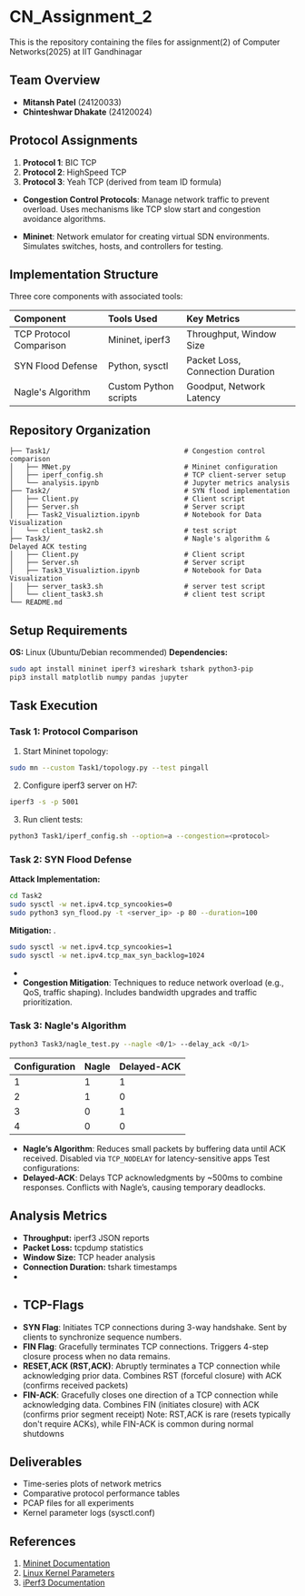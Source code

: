 # CN_Assignment_2
This is the repository containing the files for assignment(2) of Computer Networks(2025) at IIT Gandhinagar

## Team Overview

- **Mitansh Patel** (24120033)
- **Chinteshwar Dhakate** (24120024)


## Protocol Assignments

1. **Protocol 1**: BIC TCP
2. **Protocol 2**: HighSpeed TCP
3. **Protocol 3**: Yeah TCP (derived from team ID formula)
- **Congestion Control Protocols**: Manage network traffic to prevent overload. Uses mechanisms like TCP slow start and congestion avoidance algorithms.  

- **Mininet**: Network emulator for creating virtual SDN environments. Simulates switches, hosts, and controllers for testing.  

## Implementation Structure

Three core components with associated tools:


| Component | Tools Used | Key Metrics |
| :-- | :-- | :-- |
| TCP Protocol Comparison | Mininet, iperf3 | Throughput, Window Size |
| SYN Flood Defense | Python, sysctl | Packet Loss, Connection Duration |
| Nagle's Algorithm | Custom Python scripts | Goodput, Network Latency |

## Repository Organization

```
├── Task1/                                 # Congestion control comparison
│   ├── MNet.py                            # Mininet configuration
│   ├── iperf_config.sh                    # TCP client-server setup
│   └── analysis.ipynb                     # Jupyter metrics analysis
├── Task2/                                 # SYN flood implementation
│   ├── Client.py                          # Client script
│   ├── Server.sh                          # Server script
│   ├── Task2_Visualiztion.ipynb           # Notebook for Data Visualization
│   └── client_task2.sh                    # test script
├── Task3/                                 # Nagle's algorithm & Delayed ACK testing
│   ├── Client.py                          # Client script
│   ├── Server.sh                          # Server script
│   ├── Task3_Visualiztion.ipynb           # Notebook for Data Visualization
│   ├── server_task3.sh                    # server test script
│   └── client_task3.sh                    # client test script
└── README.md
```


## Setup Requirements

**OS:** Linux (Ubuntu/Debian recommended)
**Dependencies:**

```bash
sudo apt install mininet iperf3 wireshark tshark python3-pip
pip3 install matplotlib numpy pandas jupyter
```


## Task Execution

### Task 1: Protocol Comparison

1. Start Mininet topology:
```bash
sudo mn --custom Task1/topology.py --test pingall
```

2. Configure iperf3 server on H7:
```bash
iperf3 -s -p 5001
```

3. Run client tests:
```bash
python3 Task1/iperf_config.sh --option=a --congestion=<protocol>
```


### Task 2: SYN Flood Defense

**Attack Implementation:**

```bash
cd Task2
sudo sysctl -w net.ipv4.tcp_syncookies=0
sudo python3 syn_flood.py -t <server_ip> -p 80 --duration=100
```

**Mitigation:**
.  
```bash
sudo sysctl -w net.ipv4.tcp_syncookies=1
sudo sysctl -w net.ipv4.tcp_max_syn_backlog=1024
```
 -
- **Congestion Mitigation**: 
 Techniques to reduce network overload (e.g., QoS, traffic shaping). Includes bandwidth upgrades and traffic prioritization.  

### Task 3: Nagle's Algorithm
```bash
python3 Task3/nagle_test.py --nagle <0/1> --delay_ack <0/1>
```

| Configuration | Nagle | Delayed-ACK |
| :-- | :-- | :-- |
| 1 | 1 | 1 |
| 2 | 1 | 0 |
| 3 | 0 | 1 |
| 4 | 0 | 0 |
- **Nagle’s Algorithm**: Reduces small packets by buffering data until ACK received. Disabled via `TCP_NODELAY` for latency-sensitive apps
Test configurations:
- **Delayed-ACK**: Delays TCP acknowledgments by ~500ms to combine responses. Conflicts with Nagle’s, causing temporary deadlocks.  

## Analysis Metrics

- **Throughput:** iperf3 JSON reports
- **Packet Loss:** tcpdump statistics
- **Window Size:** TCP header analysis
- **Connection Duration:** tshark timestamps
- 
- ## TCP-Flags
- **SYN Flag**: Initiates TCP connections during 3-way handshake. Sent by clients to synchronize sequence numbers.  
- **FIN Flag**: Gracefully terminates TCP connections. Triggers 4-step closure process when no data remains. 
- **RESET,ACK (RST,ACK)**: Abruptly terminates a TCP connection while acknowledging prior data. Combines RST (forceful closure) with ACK (confirms received packets) 
- **FIN-ACK**: Gracefully closes one direction of a TCP connection while acknowledging data. Combines FIN (initiates closure) with ACK (confirms prior segment receipt) 
Note: RST,ACK is rare (resets typically don't require ACKs), while FIN-ACK is common during normal shutdowns

## Deliverables

- Time-series plots of network metrics
- Comparative protocol performance tables
- PCAP files for all experiments
- Kernel parameter logs (sysctl.conf)


## References

1. [Mininet Documentation](http://mininet.org/)
2. [Linux Kernel Parameters](https://www.kernel.org/doc/html/latest/networkir)
3. [iPerf3 Documentation](https://iperf.fr/)

